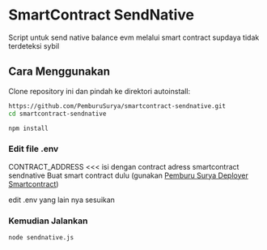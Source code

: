 ﻿# SmartContract SendNative

Script untuk send native balance evm melalui smart contract supdaya tidak terdeteksi sybil

## Cara Menggunakan

Clone repository ini dan pindah ke direktori autoinstall:

```bash
https://github.com/PemburuSurya/smartcontract-sendnative.git
cd smartcontract-sendnative
```

```bash
npm install
```

### Edit file .env

CONTRACT_ADDRESS <<< isi dengan contract adress smartcontract sendnative
Buat smart contract dulu (gunakan [Pemburu Surya Deployer Smartcontract](https://github.com/PemburuSurya/Deployer-Smartcontract/))

edit .env yang lain nya sesuikan


### Kemudian Jalankan

```bash
node sendnative.js
```
